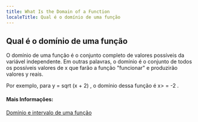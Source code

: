 ```yaml
---
title: What Is the Domain of a Function
localeTitle: Qual é o domínio de uma função
---
```

## Qual é o domínio de uma função

O domínio de uma função é o conjunto completo de valores possíveis da variável independente. Em outras palavras, o domínio é o conjunto de todos os possíveis valores de x que farão a função "funcionar" e produzirão valores y reais.

Por exemplo, para y = sqrt (x + 2) , o domínio dessa função é x> = -2 .

#### Mais Informações:

[Domínio e intervalo de uma função](https://www.intmath.com/functions-and-graphs/2a-domain-and-range.php)